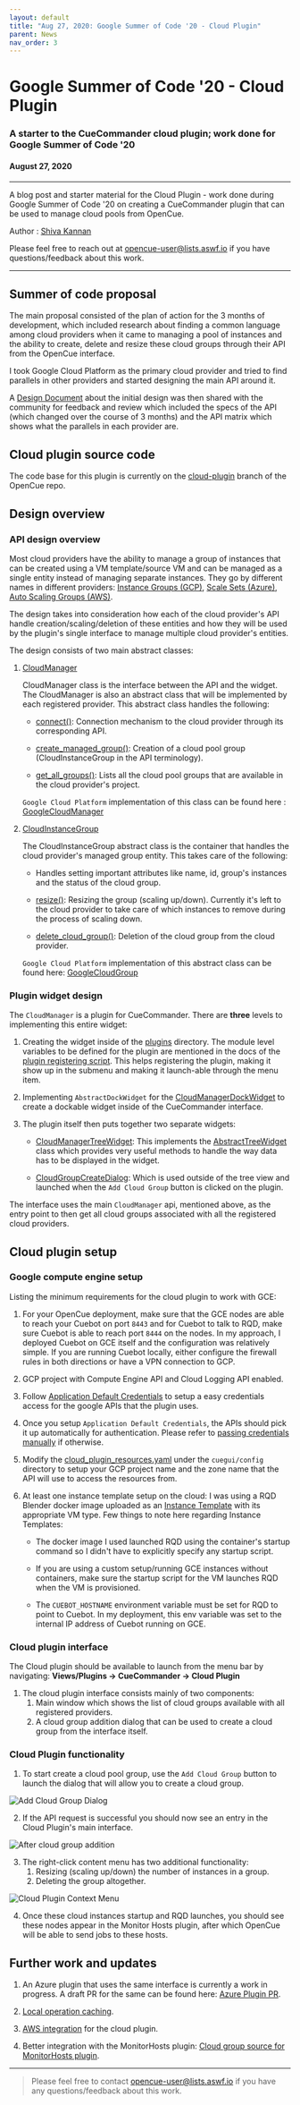 ```yaml
---
layout: default
title: "Aug 27, 2020: Google Summer of Code '20 - Cloud Plugin"
parent: News
nav_order: 3
---
```


# Google Summer of Code '20 - Cloud Plugin

### A starter to the CueCommander cloud plugin; work done for Google Summer of Code '20

#### August 27, 2020

---

A blog post and starter material for the Cloud Plugin - work done during Google Summer of Code '20 on creating a CueCommander
plugin that can be used to manage cloud pools from OpenCue.

Author : [Shiva Kannan](https://github.com/shiva-kannan)

Please feel free to reach out at [opencue-user@lists.aswf.io](opencue-user@lists.aswf.io) if you have questions/feedback about this work.

---

## Summer of code proposal

The main proposal consisted of the plan of action for the 3 months of development, which included research about
finding a common language among cloud providers when it came to managing a pool of instances and the ability to create, delete
and resize these cloud groups through their API from the OpenCue interface.

I took Google Cloud Platform as the primary cloud provider and tried to find parallels in other providers and
started designing the main API around it. 

A [Design Document](https://docs.google.com/document/d/1cCPrZsM8fRbcluTppcuPFQ6_tfQo5rZE9W2m6Hms8pw/edit?usp=sharing)
about the initial design was then shared with the community for feedback and review which included the specs of the API
(which changed over the course of 3 months) and the API matrix which shows what the parallels in each provider are.

 
## Cloud plugin source code

The code base for this plugin is currently on the [cloud-plugin](https://github.com/AcademySoftwareFoundation/OpenCue/tree/cloud-plugin)
branch of the OpenCue repo.

## Design overview

### API design overview

Most cloud providers have the ability to manage a group of instances that can be created using a VM template/source VM and can be
managed as a single entity instead of managing separate instances.
They go by different names in different providers:
[Instance Groups (GCP)](https://cloud.google.com/compute/docs/instance-groups),
[Scale Sets (Azure)](https://azure.microsoft.com/en-us/services/virtual-machine-scale-sets),
[Auto Scaling Groups (AWS)](https://docs.aws.amazon.com/autoscaling/ec2/userguide/AutoScalingGroup.html).

The design takes into consideration how each of the cloud provider's API handle creation/scaling/deletion of these entities
and how they will be used by the plugin's single interface to manage multiple cloud provider's entities.

The design consists of two main abstract classes:

1. [CloudManager](https://github.com/AcademySoftwareFoundation/OpenCue/blob/d4a2eca93d271dacb13ca2aaba9b531642c1dc6b/pycue/opencue/cloud/api.py#L73)

    CloudManager class is the interface between the API and the widget. The CloudManager is also an abstract class
    that will be implemented by each registered provider.
    This abstract class handles the following:
    
    * [connect()](https://github.com/AcademySoftwareFoundation/OpenCue/blob/d4a2eca93d271dacb13ca2aaba9b531642c1dc6b/pycue/opencue/cloud/api.py#L119):
    Connection mechanism to the cloud provider through its corresponding API.
    
    * [create_managed_group()](https://github.com/AcademySoftwareFoundation/OpenCue/blob/d4a2eca93d271dacb13ca2aaba9b531642c1dc6b/pycue/opencue/cloud/api.py#L100):
    Creation of a cloud pool group (CloudInstanceGroup in the API terminology).
    
    * [get_all_groups()](https://github.com/AcademySoftwareFoundation/OpenCue/blob/d4a2eca93d271dacb13ca2aaba9b531642c1dc6b/pycue/opencue/cloud/api.py#L112):
    Lists all the cloud pool groups that are available in the cloud provider's project.
    
    `Google Cloud Platform` implementation of this class can be found here : [GoogleCloudManager](https://github.com/AcademySoftwareFoundation/OpenCue/blob/d4a2eca93d271dacb13ca2aaba9b531642c1dc6b/pycue/opencue/cloud/gce_api.py#L115)

2. [CloudInstanceGroup](https://github.com/AcademySoftwareFoundation/OpenCue/blob/d4a2eca93d271dacb13ca2aaba9b531642c1dc6b/pycue/opencue/cloud/api.py#L18)

    The CloudInstanceGroup abstract class is the container that handles the cloud provider's managed group entity.
    This takes care of the following:
    
    * Handles setting important attributes like name, id, group's instances and the status of the cloud group.
    
    * [resize()](https://github.com/AcademySoftwareFoundation/OpenCue/blob/d4a2eca93d271dacb13ca2aaba9b531642c1dc6b/pycue/opencue/cloud/api.py#L31):
    Resizing the group (scaling up/down). Currently it's left to the cloud provider to take care of which instances to
    remove during the process of scaling down.
    
    * [delete_cloud_group()](https://github.com/AcademySoftwareFoundation/OpenCue/blob/d4a2eca93d271dacb13ca2aaba9b531642c1dc6b/pycue/opencue/cloud/api.py#L58):
    Deletion of the cloud group from the cloud provider.
    
    `Google Cloud Platform` implementation of this abstract class can be found here: [GoogleCloudGroup](https://github.com/AcademySoftwareFoundation/OpenCue/blob/d4a2eca93d271dacb13ca2aaba9b531642c1dc6b/pycue/opencue/cloud/gce_api.py#L22)

### Plugin widget design

The `CloudManager` is a plugin for CueCommander. There are **three** levels to implementing this entire widget:

1. Creating the widget inside of the [plugins](https://github.com/AcademySoftwareFoundation/OpenCue/tree/526efee2fbf8c442a8e9d631e1806854463c4301/cuegui/cuegui/plugins) directory. 
The module level variables to be defined for the plugin are mentioned in the docs of the [plugin registering script](https://github.com/AcademySoftwareFoundation/OpenCue/blob/526efee2fbf8c442a8e9d631e1806854463c4301/cuegui/cuegui/Plugins.py). 
This helps registering the plugin, making it show up in the submenu and making it launch-able through the menu item.

2. Implementing `AbstractDockWidget` for the [CloudManagerDockWidget](https://github.com/AcademySoftwareFoundation/OpenCue/blob/d4a2eca93d271dacb13ca2aaba9b531642c1dc6b/cuegui/cuegui/plugins/CloudManagerPlugin.py#L31) to create a dockable widget inside of the CueCommander interface. 

3. The plugin itself then puts together two separate widgets:

    * [CloudManagerTreeWidget](https://github.com/AcademySoftwareFoundation/OpenCue/blob/d4a2eca93d271dacb13ca2aaba9b531642c1dc6b/cuegui/cuegui/CloudManagerWidget.py#L63): 
    This implements the [AbstractTreeWidget](https://github.com/AcademySoftwareFoundation/OpenCue/blob/526efee2fbf8c442a8e9d631e1806854463c4301/cuegui/cuegui/AbstractTreeWidget.py) class which provides very useful methods to handle the way data has 
    to be displayed in the widget.
    
    * [CloudGroupCreateDialog](https://github.com/AcademySoftwareFoundation/OpenCue/blob/d4a2eca93d271dacb13ca2aaba9b531642c1dc6b/cuegui/cuegui/CloudGroupDialog.py#L28):
    Which is used outside of the tree view and launched when the `Add Cloud Group` button is clicked on the plugin.
    
The interface uses the main `CloudManager` api, mentioned above, as the entry point to then get all cloud groups
associated with all the registered cloud providers.

## Cloud plugin setup

### Google compute engine setup

Listing the minimum requirements for the cloud plugin to work with GCE:

1. For your OpenCue  deployment, make sure that the GCE nodes are able to reach your Cuebot on port `8443` and for Cuebot to talk to RQD, make sure Cuebot is able to reach port `8444` on the nodes.
In my approach, I deployed Cuebot on GCE itself and the configuration was relatively simple. If you are running Cuebot locally, either configure the firewall rules in both directions or have a VPN
connection to GCP.

2. GCP project with Compute Engine API and Cloud Logging API enabled.

3. Follow [Application Default Credentials](https://cloud.google.com/sdk/gcloud/reference/auth/application-default) to setup a easy credentials access for the google APIs that the plugin uses.

4. Once you setup `Application Default Credentials`, the APIs should pick it up automatically for authentication. Please refer to [passing credentials manually](https://cloud.google.com/docs/authentication/production#auth-cloud-implicit-python)
if otherwise.

5. Modify the [cloud_plugin_resources.yaml](https://github.com/AcademySoftwareFoundation/OpenCue/blob/d4a2eca93d271dacb13ca2aaba9b531642c1dc6b/cuegui/cuegui/config/cloud_plugin_resources.yaml)
under the `cuegui/config` directory to setup your GCP project name and the zone name that the API will use to access the resources from.

6. At least one instance template setup on the cloud: I was using a RQD Blender docker image uploaded as an
[Instance Template](https://cloud.google.com/compute/docs/instance-templates) with its appropriate VM type. 
Few things to note here regarding Instance Templates:

    * The docker image I used launched RQD using the container's startup command so I didn't have to explicitly specify any startup script.
    
    * If you are using a custom setup/running GCE instances without containers, make sure the startup script for the VM launches RQD when the VM is provisioned.
    
    * The `CUEBOT_HOSTNAME` environment variable must be set for RQD to point to Cuebot. In my deployment, this env variable was set to the internal IP address of Cuebot running on GCE.

### Cloud plugin interface

The Cloud plugin should be available to launch from the menu bar by navigating:
**Views/Plugins -> CueCommander -> Cloud Plugin**

1. The cloud plugin interface consists mainly of two components:
    1. Main window which shows the list of cloud groups available with all registered providers.
    2. A cloud group addition dialog that can be used to create a cloud group from the interface itself.

### Cloud Plugin functionality

1. To start create a cloud pool group, use the `Add Cloud Group` button to launch the
dialog that will allow you to create a cloud group.

![Add Cloud Group Dialog](/OpenCue/assets/images/news/AddCloudGroupDialog.png)

2. If the API request is successful you should now see an entry in the Cloud Plugin's main interface.

![After cloud group addition](/OpenCue/assets/images/news/MainInterfacePostAddition.png)

3. The right-click content menu has two additional functionality:
    1. Resizing (scaling up/down) the number of instances in a group.
    2. Deleting the group altogether.

![Cloud Plugin Context Menu](/OpenCue/assets/images/news/CloudPluginContextMenu.png)

4. Once these cloud instances startup and RQD launches, you should see these nodes appear in the Monitor Hosts plugin, after which OpenCue will be able to send jobs to these hosts.

## Further work and updates

1. An Azure plugin that uses the same interface is currently a work in progress.
A draft PR for the same can be found here: [Azure Plugin PR](https://github.com/AcademySoftwareFoundation/OpenCue/pull/771).

2. [Local operation caching](https://github.com/AcademySoftwareFoundation/OpenCue/issues/773).

3. [AWS integration](https://github.com/AcademySoftwareFoundation/OpenCue/issues/774) for the cloud plugin.

4. Better integration with the MonitorHosts plugin: [Cloud group source for MonitorHosts plugin](https://github.com/AcademySoftwareFoundation/OpenCue/issues/775).

---

>Please feel free to contact [opencue-user@lists.aswf.io](opencue-user@lists.aswf.io) if you have any questions/feedback about this work.